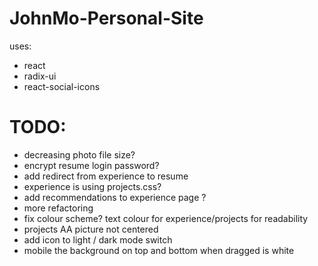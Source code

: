 # JohnMo-Personal-Site

uses:
- react
- radix-ui
- react-social-icons

# TODO:
- decreasing photo file size?
- encrypt resume login password?
- add redirect from experience to resume
- experience is using projects.css?
- add recommendations to experience page ?
- more refactoring
- fix colour scheme? text colour for experience/projects for readability
- projects AA picture not centered
- add icon to light / dark mode switch
- mobile the background on top and bottom when dragged is white
